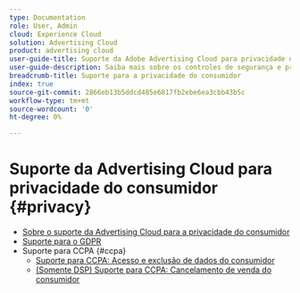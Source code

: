 ```yaml
---
type: Documentation
role: User, Admin
cloud: Experience Cloud
solution: Advertising Cloud
product: advertising cloud
user-guide-title: Suporte da Adobe Advertising Cloud para privacidade do consumidor
user-guide-description: Saiba mais sobre os controles de segurança e privacidade fornecidos pela Advertising Cloud para ajudar os clientes anunciantes a cumprir as leis de privacidade do consumidor.
breadcrumb-title: Suporte para a privacidade do consumidor
index: true
source-git-commit: 2866eb13b5ddcd485e6817fb2ebe6ea3cbb43b5c
workflow-type: tm+mt
source-wordcount: '0'
ht-degree: 0%

---
```



# Suporte da Advertising Cloud para privacidade do consumidor {#privacy}

+ [Sobre o suporte da Advertising Cloud para a privacidade do consumidor](/help/privacy/home.md)
+ [Suporte para o GDPR](/help/privacy/ad-cloud-gdpr.md)
+ Suporte para CCPA {#ccpa}
   + [Suporte para CCPA: Acesso e exclusão de dados do consumidor](/help/privacy/ad-cloud-ccpa-access-delete.md)
   + [(Somente DSP) Suporte para CCPA: Cancelamento de venda do consumidor](/help/privacy/ad-cloud-ccpa-opt-out-of-sale.md)
